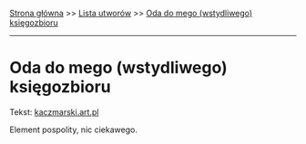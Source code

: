 [Strona główna](../index.md) >> [Lista utworów](../list.md) >> [Oda do mego (wstydliwego) księgozbioru](377.md)

---

# Oda do mego (wstydliwego) księgozbioru

Tekst: [kaczmarski.art.pl](https://www.kaczmarski.art.pl/tworczosc/wiersze/oda-do-mego-wstydliwego-ksiegozbioru/)

Element pospolity, nic ciekawego.
